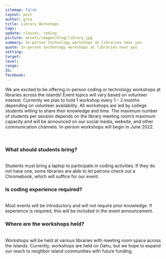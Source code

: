 ```yaml
---
sitemap: false
layout: post
author: gina
title: Library Workshops
tags: 
update: classes, coding
picture: assets/images/blog/library.jpg
summary: In-person technology workshops at libraries near you
quote: In-person technology workshops at libraries near you
setting:
target:
level:
range:
IG:
facebook:
---
```

We are excited to be offering in-person coding or technology workshops at libraries across the islands! Event topics will vary based on volunteer interest. Currently we plan to hold 1 workshop every 1 – 2 months depending on volunteer availability. All workshops are led by college students willing to share their knowledge and time. The maximum number of students per session depends on the library meeting room’s maximum capacity and will be announced on our social media, website, and other communication channels. In-person workshops will begin in June 2022.

<br/>

### What should students bring?
<br/>
Students must bring a laptop to participate in coding activities. If they do not have one, some libraries are able to let patrons check out a Chromebook, which will suffice for our event.

<br/>

### Is coding experience required?
<br/>
Most events will be introductory and will not require prior knowledge. If experience is required, this will be included in the event announcement.

<br/>

### Where are the workshops held?
<br/>
Workshops will be held at various libraries with meeting room space across the islands. Currently, workshops are held on Oahu, but we hope to expand our reach to neighbor island communities with future funding.

